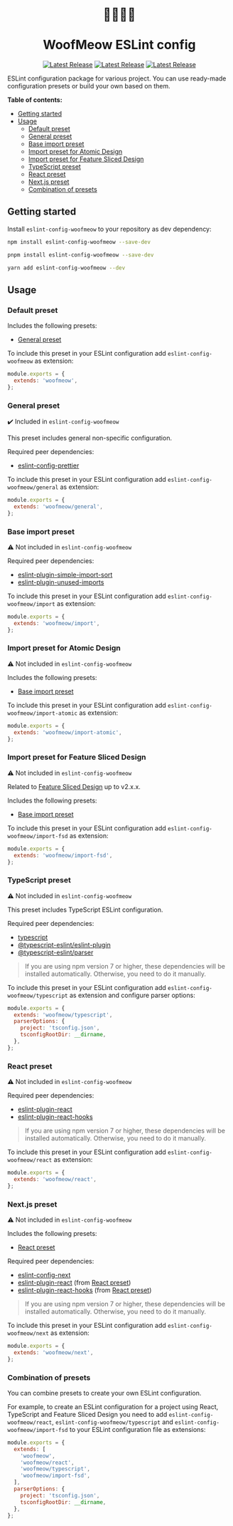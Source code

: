 <div align="center">

# 🔨🐶🐱🔧<br/><br/>WoofMeow ESLint config

[![Latest Release](https://badgen.net/github/release/oleg-putseiko/eslint-config-woofmeow?icon=github&cache=240)](https://github.com/oleg-putseiko/eslint-config-woofmeow/releases)
[![Latest Release](https://badgen.net/npm/dt/eslint-config-woofmeow?icon=npm&cache=240)](https://www.npmjs.com/package/eslint-config-woofmeow)
[![Latest Release](https://badgen.net/npm/license/eslint-config-woofmeow?color=black&cache=240)](./LICENSE.md)

</div>

ESLint configuration package for various project. You can use ready-made configuration presets or build your own based on them.

**Table of contents:**

- [Getting started](#getting-started)
- [Usage](#usage)
  - [Default preset](#default-preset)
  - [General preset](#general-preset)
  - [Base import preset](#base-import-preset)
  - [Import preset for Atomic Design](#import-preset-for-atomic-design)
  - [Import preset for Feature Sliced Design](#import-preset-for-feature-sliced-design)
  - [TypeScript preset](#typescript-preset)
  - [React preset](#react-preset)
  - [Next.js preset](#nextjs-preset)
  - [Combination of presets](#combination-of-presets)

## Getting started

Install `eslint-config-woofmeow` to your repository as dev dependency:

```bash
npm install eslint-config-woofmeow --save-dev

pnpm install eslint-config-woofmeow --save-dev

yarn add eslint-config-woofmeow --dev
```

## Usage

### Default preset

Includes the following presets:

- [General preset](#general-preset)

To include this preset in your ESLint configuration add `eslint-config-woofmeow` as extension:

```js
module.exports = {
  extends: 'woofmeow',
};
```

### General preset

✔️ Included in `eslint-config-woofmeow`

This preset includes general non-specific configuration.

Required peer dependencies:

- [eslint-config-prettier](https://github.com/prettier/eslint-config-prettier)

To include this preset in your ESLint configuration add `eslint-config-woofmeow/general` as extension:

```js
module.exports = {
  extends: 'woofmeow/general',
};
```

### Base import preset

⚠️ Not included in `eslint-config-woofmeow`

Required peer dependencies:

- [eslint-plugin-simple-import-sort](https://github.com/lydell/eslint-plugin-simple-import-sort)
- [eslint-plugin-unused-imports](https://github.com/sweepline/eslint-plugin-unused-imports)

To include this preset in your ESLint configuration add `eslint-config-woofmeow/import` as extension:

```js
module.exports = {
  extends: 'woofmeow/import',
};
```

### Import preset for Atomic Design

⚠️ Not included in `eslint-config-woofmeow`

Includes the following presets:

- [Base import preset](#base-import-preset)

To include this preset in your ESLint configuration add `eslint-config-woofmeow/import-atomic` as extension:

```js
module.exports = {
  extends: 'woofmeow/import-atomic',
};
```

### Import preset for Feature Sliced Design

⚠️ Not included in `eslint-config-woofmeow`

Related to [Feature Sliced Design](https://feature-sliced.design/) up to v2.x.x.

Includes the following presets:

- [Base import preset](#base-import-preset)

To include this preset in your ESLint configuration add `eslint-config-woofmeow/import-fsd` as extension:

```js
module.exports = {
  extends: 'woofmeow/import-fsd',
};
```

### TypeScript preset

⚠️ Not included in `eslint-config-woofmeow`

This preset includes TypeScript ESLint configuration.

Required peer dependencies:

- [typescript](https://github.com/Microsoft/TypeScript)
- [@typescript-eslint/eslint-plugin](https://github.com/typescript-eslint/typescript-eslint/tree/main/packages/eslint-plugin)
- [@typescript-eslint/parser](https://github.com/typescript-eslint/typescript-eslint/tree/main/packages/parser)

> If you are using npm version 7 or higher, these dependencies will be installed automatically. Otherwise, you need to do it manually.

To include this preset in your ESLint configuration add `eslint-config-woofmeow/typescript` as extension and configure parser options:

```js
module.exports = {
  extends: 'woofmeow/typescript',
  parserOptions: {
    project: 'tsconfig.json',
    tsconfigRootDir: __dirname,
  },
};
```

### React preset

⚠️ Not included in `eslint-config-woofmeow`

Required peer dependencies:

- [eslint-plugin-react](https://github.com/jsx-eslint/eslint-plugin-react)
- [eslint-plugin-react-hooks](https://github.com/facebook/react/tree/main/packages/eslint-plugin-react-hooks)

> If you are using npm version 7 or higher, these dependencies will be installed automatically. Otherwise, you need to do it manually.

To include this preset in your ESLint configuration add `eslint-config-woofmeow/react` as extension:

```js
module.exports = {
  extends: 'woofmeow/react',
};
```

### Next.js preset

⚠️ Not included in `eslint-config-woofmeow`

Includes the following presets:

- [React preset](#react-preset)

Required peer dependencies:

- [eslint-config-next](https://nextjs.org/docs/app/building-your-application/configuring/eslint#eslint-config)
- [eslint-plugin-react](https://github.com/jsx-eslint/eslint-plugin-react) (from [React preset](./presets/react.js))
- [eslint-plugin-react-hooks](https://github.com/facebook/react/tree/main/packages/eslint-plugin-react-hooks) (from [React preset](./presets/react.js))

> If you are using npm version 7 or higher, these dependencies will be installed automatically. Otherwise, you need to do it manually.

To include this preset in your ESLint configuration add `eslint-config-woofmeow/next` as extension:

```js
module.exports = {
  extends: 'woofmeow/next',
};
```

### Combination of presets

You can combine presets to create your own ESLint configuration.

For example, to create an ESLint configuration for a project using React, TypeScript and Feature Sliced Design you need to add `eslint-config-woofmeow/react`, `eslint-config-woofmeow/typescript` and `eslint-config-woofmeow/import-fsd` to your ESLint configuration file as extensions:

```js
module.exports = {
  extends: [
    'woofmeow',
    'woofmeow/react',
    'woofmeow/typescript',
    'woofmeow/import-fsd',
  ],
  parserOptions: {
    project: 'tsconfig.json',
    tsconfigRootDir: __dirname,
  },
};
```

